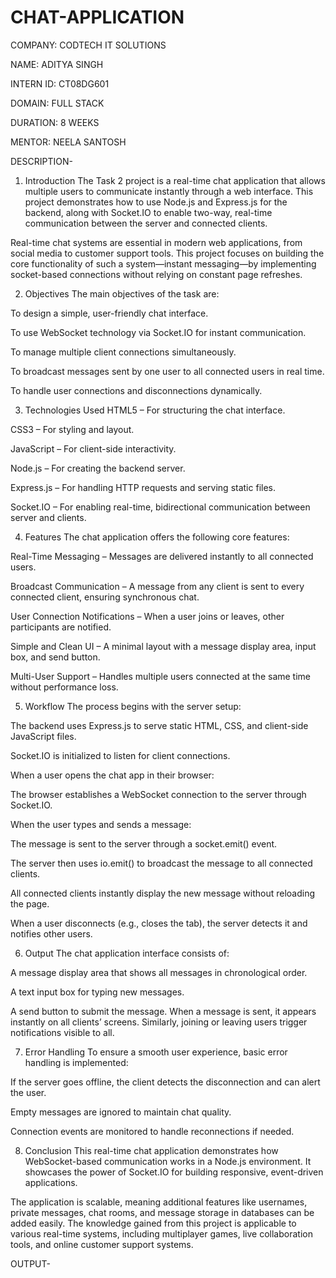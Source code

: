 # CHAT-APPLICATION

COMPANY: CODTECH IT SOLUTIONS

NAME: ADITYA SINGH

INTERN ID: CT08DG601

DOMAIN: FULL STACK

DURATION: 8 WEEKS

MENTOR: NEELA SANTOSH

DESCRIPTION-
1. Introduction
The Task 2 project is a real-time chat application that allows multiple users to communicate instantly through a web interface. This project demonstrates how to use Node.js and Express.js for the backend, along with Socket.IO to enable two-way, real-time communication between the server and connected clients.

Real-time chat systems are essential in modern web applications, from social media to customer support tools. This project focuses on building the core functionality of such a system—instant messaging—by implementing socket-based connections without relying on constant page refreshes.

2. Objectives
The main objectives of the task are:

To design a simple, user-friendly chat interface.

To use WebSocket technology via Socket.IO for instant communication.

To manage multiple client connections simultaneously.

To broadcast messages sent by one user to all connected users in real time.

To handle user connections and disconnections dynamically.

3. Technologies Used
HTML5 – For structuring the chat interface.

CSS3 – For styling and layout.

JavaScript – For client-side interactivity.

Node.js – For creating the backend server.

Express.js – For handling HTTP requests and serving static files.

Socket.IO – For enabling real-time, bidirectional communication between server and clients.

4. Features
The chat application offers the following core features:

Real-Time Messaging – Messages are delivered instantly to all connected users.

Broadcast Communication – A message from any client is sent to every connected client, ensuring synchronous chat.

User Connection Notifications – When a user joins or leaves, other participants are notified.

Simple and Clean UI – A minimal layout with a message display area, input box, and send button.

Multi-User Support – Handles multiple users connected at the same time without performance loss.

5. Workflow
The process begins with the server setup:

The backend uses Express.js to serve static HTML, CSS, and client-side JavaScript files.

Socket.IO is initialized to listen for client connections.

When a user opens the chat app in their browser:

The browser establishes a WebSocket connection to the server through Socket.IO.

When the user types and sends a message:

The message is sent to the server through a socket.emit() event.

The server then uses io.emit() to broadcast the message to all connected clients.

All connected clients instantly display the new message without reloading the page.

When a user disconnects (e.g., closes the tab), the server detects it and notifies other users.

6. Output
The chat application interface consists of:

A message display area that shows all messages in chronological order.

A text input box for typing new messages.

A send button to submit the message.
When a message is sent, it appears instantly on all clients’ screens. Similarly, joining or leaving users trigger notifications visible to all.

7. Error Handling
To ensure a smooth user experience, basic error handling is implemented:

If the server goes offline, the client detects the disconnection and can alert the user.

Empty messages are ignored to maintain chat quality.

Connection events are monitored to handle reconnections if needed.

8. Conclusion
This real-time chat application demonstrates how WebSocket-based communication works in a Node.js environment. It showcases the power of Socket.IO for building responsive, event-driven applications.

The application is scalable, meaning additional features like usernames, private messages, chat rooms, and message storage in databases can be added easily. The knowledge gained from this project is applicable to various real-time systems, including multiplayer games, live collaboration tools, and online customer support systems.

OUTPUT-

